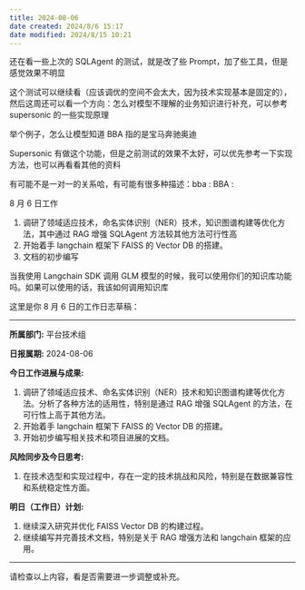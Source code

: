 ```yaml
---
title: 2024-08-06
date created: 2024/8/6 15:17
date modified: 2024/8/15 10:21
---
```

还在看一些上次的 SQLAgent 的测试，就是改了些 Prompt，加了些工具，但是感觉效果不明显

这个测试可以继续看（应该调优的空间不会太大，因为技术实现基本是固定的），然后这周还可以看一个方向：怎么对模型不理解的业务知识进行补充，可以参考 supersonic 的一些实现原理

举个例子，怎么让模型知道 BBA 指的是宝马奔驰奥迪

Supersonic 有做这个功能，但是之前测试的效果不太好，可以优先参考一下实现方法，也可以再看看其他的资料

有可能不是一对一的关系哈，有可能有很多种描述：bba : BBA :

8 月 6 日工作
1. 调研了领域适应技术，命名实体识别（NER）技术，知识图谱构建等优化方法，其中通过 RAG 增强 SQLAgent 方法较其他方法可行性高
2. 开始着手 langchain 框架下 FAISS 的 Vector DB 的搭建。
3. 文档的初步编写

当我使用 Langchain SDK 调用 GLM 模型的时候，我可以使用你们的知识库功能吗。如果可以使用的话，我该如何调用知识库

这里是你 8 月 6 日的工作日志草稿：

---

**所属部门:** 平台技术组

**日报属期:** 2024-08-06

**今日工作进展与成果:**
1. 调研了领域适应技术、命名实体识别（NER）技术和知识图谱构建等优化方法。分析了各种方法的适用性，特别是通过 RAG 增强 SQLAgent 的方法，在可行性上高于其他方法。
2. 开始着手 langchain 框架下 FAISS 的 Vector DB 的搭建。
3. 开始初步编写相关技术和项目进展的文档。

**风险同步及今日思考:**
1. 在技术选型和实现过程中，存在一定的技术挑战和风险，特别是在数据兼容性和系统稳定性方面。

**明日（工作日）计划:**
1. 继续深入研究并优化 FAISS Vector DB 的构建过程。
2. 继续编写并完善技术文档，特别是关于 RAG 增强方法和 langchain 框架的应用。

---

请检查以上内容，看是否需要进一步调整或补充。